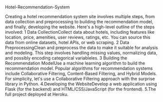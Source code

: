  Hotel-Recommendation-System

Creating a hotel recommendation system site involves multiple steps, from data collection and preprocessing to building the recommendation model, and finally, developing the website. Here's a high-level outline of the steps involved:
1 Data CollectionCollect data about hotels, including features like location, price, amenities, user reviews, ratings, etc. You can source this data from online datasets, hotel APIs, or web scraping.
2 Data PreprocessingClean and preprocess the data to make it suitable for analysis and modeling. This step involves handling missing values, normalizing data, and possibly encoding categorical variableles.
3 Building the Recommendation ModelUse a machine learning algorithm to build the recommendation model. Popular algorithms for recommendation systems include Collaborative Filtering, Content-Based Filtering, and Hybrid Models. For simplicity, let's use a Collaborative Filtering approach with the surprise library in Python.
4.Developing the WebsiteDevelop a web application using Flask (for the backend) and HTML/CSS/JavaScript (for the frontend).
5.The full project deployed at Heroku.    
  

